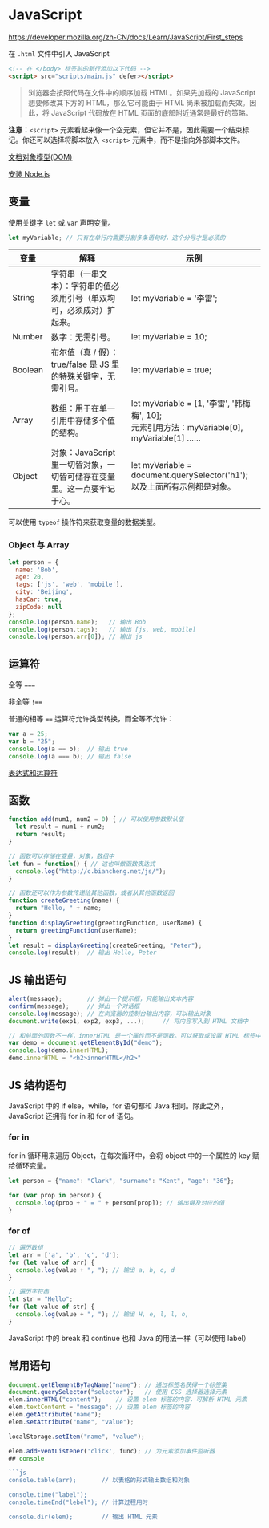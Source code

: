 # JavaScript

https://developer.mozilla.org/zh-CN/docs/Learn/JavaScript/First_steps

在 `.html` 文件中引入 JavaScript

```html
<!-- 在 </body> 标签前的新行添加以下代码 -->
<script> src="scripts/main.js" defer></script>
```

> 浏览器会按照代码在文件中的顺序加载 HTML。如果先加载的 JavaScript 想要修改其下方的 HTML，那么它可能由于 HTML 尚未被加载而失效。因此，将 JavaScript 代码放在 HTML 页面的底部附近通常是最好的策略。

**注意：**`<script>` 元素看起来像一个空元素，但它并不是，因此需要一个结束标记。你还可以选择将脚本放入 `<script>` 元素中，而不是指向外部脚本文件。

[文档对象模型(DOM)](https://developer.mozilla.org/zh-CN/docs/Web/API/Document_Object_Model)

[安装 Node.js](https://docs.microsoft.com/zh-cn/windows/dev-environment/javascript/nodejs-on-windows)

## 变量

使用关键字 `let` 或 `var` 声明变量。

```js
let myVariable; // 只有在单行内需要分割多条语句时，这个分号才是必须的
```

| 变量    | 解释                                                                    | 示例                                                                                           |
| ------- | ----------------------------------------------------------------------- | ---------------------------------------------------------------------------------------------- |
| String  | 字符串（一串文本）：字符串的值必须用引号（单双均可，必须成对）扩起来。  | let myVariable = '李雷';                                                                       |
| Number  | 数字：无需引号。                                                        | let myVariable = 10;                                                                           |
| Boolean | 布尔值（真 / 假）： true/false 是 JS 里的特殊关键字，无需引号。         | let myVariable = true;                                                                         |
| Array   | 数组：用于在单一引用中存储多个值的结构。                                | let myVariable = [1, '李雷', '韩梅梅', 10];<br />元素引用方法：myVariable[0], myVariable[1] …… |
| Object  | 对象：JavaScript 里一切皆对象，一切皆可储存在变量里。这一点要牢记于心。 | let myVariable = document.querySelector('h1');<br />以及上面所有示例都是对象。                 |

可以使用 `typeof` 操作符来获取变量的数据类型。

### Object 与 Array

```js
let person = {
  name: 'Bob',
  age: 20,
  tags: ['js', 'web', 'mobile'],
  city: 'Beijing',
  hasCar: true,
  zipCode: null
};
console.log(person.name);   // 输出 Bob
console.log(person.tags);   // 输出 [js, web, mobile]
console.log(person.arr[0]); // 输出 js
```

## 运算符

全等 `===`

非全等 `!==`

普通的相等 `==` 运算符允许类型转换，而全等不允许：

```js
var a = 25;
var b = "25";
console.log(a == b);  // 输出 true
console.log(a === b); // 输出 false
```

[表达式和运算符](https://developer.mozilla.org/zh-CN/docs/Web/JavaScript/Reference/Operators)

## 函数

```js
function add(num1, num2 = 0) { // 可以使用参数默认值
  let result = num1 + num2;
  return result;
}
```

```js
// 函数可以存储在变量，对象，数组中
let fun = function() { // 这也叫做函数表达式
  console.log("http://c.biancheng.net/js/");
}

// 函数还可以作为参数传递给其他函数，或者从其他函数返回
function createGreeting(name) {
  return "Hello, " + name;
}
function displayGreeting(greetingFunction, userName) {
  return greetingFunction(userName);
}
let result = displayGreeting(createGreeting, "Peter");
console.log(result);  // 输出 Hello, Peter
```

## JS 输出语句

```js
alert(message);       // 弹出一个提示框，只能输出文本内容
confirm(message);     // 弹出一个对话框
console.log(message); // 在浏览器的控制台输出内容，可以输出对象
document.write(exp1, exp2, exp3, ...);     // 将内容写入到 HTML 文档中

// 和前面的函数不一样，innerHTML 是一个属性而不是函数。可以获取或设置 HTML 标签中的内容。
var demo = document.getElementById("demo");
console.log(demo.innerHTML);
demo.innerHTML = "<h2>innerHTML</h2>"
```

## JS 结构语句

JavaScript 中的 if else，while，for 语句都和 Java 相同。除此之外，JavaScript 还拥有 for in 和 for of 语句。

### for in

for in 循环用来遍历 Object，在每次循环中，会将 object 中的一个属性的 key 赋给循环变量。

```js
let person = {"name": "Clark", "surname": "Kent", "age": "36"};

for (var prop in person) {
  console.log(prop + " = " + person[prop]); // 输出键及对应的值
}
```

### for of

```js
// 遍历数组
let arr = ['a', 'b', 'c', 'd'];
for (let value of arr) {
  console.log(value + ", "); // 输出 a, b, c, d
}

// 遍历字符串
let str = "Hello";
for (let value of str) {
  console.log(value + ", "); // 输出 H, e, l, l, o, 
}
```

JavaScript 中的 break 和 continue 也和 Java 的用法一样（可以使用 label）

## 常用语句

```js
document.getElementByTagName("name"); // 通过标签名获得一个标签集
document.querySelector("selector");   // 使用 CSS 选择器选择元素
elem.innerHTML("content");    // 设置 elem 标签的内容，可解析 HTML 元素
elem.textContent = "message"; // 设置 elem 标签的内容
elem.getAttribute("name");
elem.setAttribute("name", "value");

localStorage.setItem("name", "value");

elem.addEventListener('click', func); // 为元素添加事件监听器
## console

```js
console.table(arr);       // 以表格的形式输出数组和对象

console.time("label");
console.timeEnd("lebel"); // 计算过程用时

console.dir(elem);        // 输出 HTML 元素
```